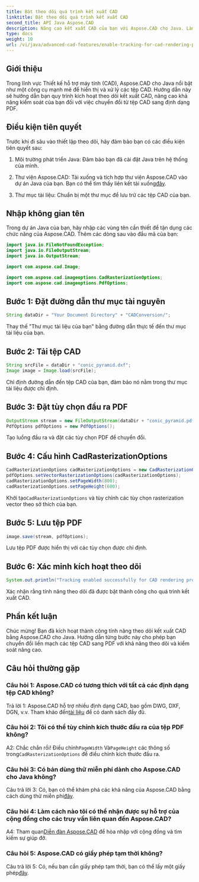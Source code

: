 ```yaml
---
title: Bật theo dõi quá trình kết xuất CAD
linktitle: Bật theo dõi quá trình kết xuất CAD
second_title: API Java Aspose.CAD
description: Nâng cao kết xuất CAD của bạn với Aspose.CAD cho Java. Làm theo hướng dẫn từng bước của chúng tôi để bật theo dõi và nâng cao trải nghiệm chuyển đổi PDF của bạn.
type: docs
weight: 10
url: /vi/java/advanced-cad-features/enable-tracking-for-cad-rendering-process/
---
```

## Giới thiệu

Trong lĩnh vực Thiết kế hỗ trợ máy tính (CAD), Aspose.CAD cho Java nổi bật như một công cụ mạnh mẽ để hiển thị và xử lý các tệp CAD. Hướng dẫn này sẽ hướng dẫn bạn quy trình kích hoạt theo dõi kết xuất CAD, nâng cao khả năng kiểm soát của bạn đối với việc chuyển đổi từ tệp CAD sang định dạng PDF.

## Điều kiện tiên quyết

Trước khi đi sâu vào thiết lập theo dõi, hãy đảm bảo bạn có các điều kiện tiên quyết sau:

1. Môi trường phát triển Java: Đảm bảo bạn đã cài đặt Java trên hệ thống của mình.

2.  Thư viện Aspose.CAD: Tải xuống và tích hợp thư viện Aspose.CAD vào dự án Java của bạn. Bạn có thể tìm thấy liên kết tải xuống[đây](https://releases.aspose.com/cad/java/).

3. Thư mục tài liệu: Chuẩn bị một thư mục để lưu trữ các tệp CAD của bạn.

## Nhập không gian tên

Trong dự án Java của bạn, hãy nhập các vùng tên cần thiết để tận dụng các chức năng của Aspose.CAD. Thêm các dòng sau vào đầu mã của bạn:

```java
import java.io.FileNotFoundException;
import java.io.FileOutputStream;
import java.io.OutputStream;

import com.aspose.cad.Image;

import com.aspose.cad.imageoptions.CadRasterizationOptions;
import com.aspose.cad.imageoptions.PdfOptions;
```

## Bước 1: Đặt đường dẫn thư mục tài nguyên

```java
String dataDir = "Your Document Directory" + "CADConversion/";
```

Thay thế "Thư mục tài liệu của bạn" bằng đường dẫn thực tế đến thư mục tài liệu của bạn.

## Bước 2: Tải tệp CAD

```java
String srcFile = dataDir + "conic_pyramid.dxf";
Image image = Image.load(srcFile);
```

Chỉ định đường dẫn đến tệp CAD của bạn, đảm bảo nó nằm trong thư mục tài liệu được chỉ định.

## Bước 3: Đặt tùy chọn đầu ra PDF

```java
OutputStream stream = new FileOutputStream(dataDir + "conic_pyramid.pdf");
PdfOptions pdfOptions = new PdfOptions();
```

Tạo luồng đầu ra và đặt các tùy chọn PDF để chuyển đổi.

## Bước 4: Cấu hình CadRasterizationOptions

```java
CadRasterizationOptions cadRasterizationOptions = new CadRasterizationOptions();
pdfOptions.setVectorRasterizationOptions(cadRasterizationOptions);
cadRasterizationOptions.setPageWidth(800);
cadRasterizationOptions.setPageHeight(600);
```

 Khởi tạo`CadRasterizationOptions` và tùy chỉnh các tùy chọn rasterization vector theo sở thích của bạn.

## Bước 5: Lưu tệp PDF

```java
image.save(stream, pdfOptions);
```

Lưu tệp PDF được hiển thị với các tùy chọn được chỉ định.

## Bước 6: Xác minh kích hoạt theo dõi

```java
System.out.println("Tracking enabled successfully for CAD rendering process.");
```

Xác nhận rằng tính năng theo dõi đã được bật thành công cho quá trình kết xuất CAD.

## Phần kết luận

Chúc mừng! Bạn đã kích hoạt thành công tính năng theo dõi kết xuất CAD bằng Aspose.CAD cho Java. Hướng dẫn từng bước này cho phép bạn chuyển đổi liền mạch các tệp CAD sang PDF với khả năng theo dõi và kiểm soát nâng cao.

## Câu hỏi thường gặp

### Câu hỏi 1: Aspose.CAD có tương thích với tất cả các định dạng tệp CAD không?

Trả lời 1: Aspose.CAD hỗ trợ nhiều định dạng CAD, bao gồm DWG, DXF, DGN, v.v. Tham khảo đến[tài liệu](https://reference.aspose.com/cad/java/) để có danh sách đầy đủ.

### Câu hỏi 2: Tôi có thể tùy chỉnh kích thước đầu ra của tệp PDF không?

 A2: Chắc chắn rồi! Điều chỉnh`PageWidth` Và`PageHeight` các thông số trong`CadRasterizationOptions` để điều chỉnh kích thước đầu ra.

### Câu hỏi 3: Có bản dùng thử miễn phí dành cho Aspose.CAD cho Java không?

 Câu trả lời 3: Có, bạn có thể khám phá các khả năng của Aspose.CAD bằng cách dùng thử miễn phí[đây](https://releases.aspose.com/).

### Câu hỏi 4: Làm cách nào tôi có thể nhận được sự hỗ trợ của cộng đồng cho các truy vấn liên quan đến Aspose.CAD?

 A4: Tham quan[Diễn đàn Aspose.CAD](https://forum.aspose.com/c/cad/19) để hòa nhập với cộng đồng và tìm kiếm sự giúp đỡ.

### Câu hỏi 5: Aspose.CAD có giấy phép tạm thời không?

 Câu trả lời 5: Có, nếu bạn cần giấy phép tạm thời, bạn có thể lấy một giấy phép[đây](https://purchase.aspose.com/temporary-license/).